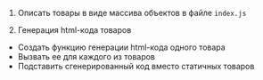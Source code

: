 1) Описать товары в виде массива объектов в файле `index.js`

2) Генерация html-кода товаров
- Создать функцию генерации html-кода одного товара
- Вызвать ее для каждого из товаров
- Подставить сгенерированный код вместо статичных товаров
